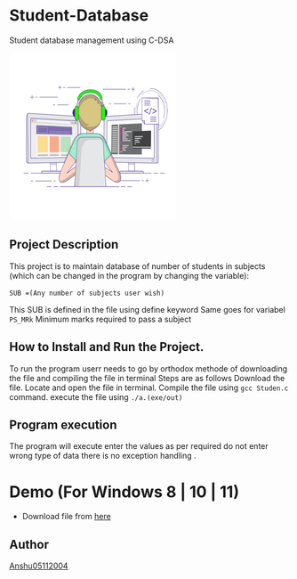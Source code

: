 # Student-Database
Student database management using C-DSA

<img src="./68747470733a2f2f696d616765732e73717561726573706163652d63646e2e636f6d2f636f6e74656e742f76312f3537363966633430316236333162616231616464623261622f313534313538303631313632342d5445363451474b524a4738535741495553374e532f6b653.gif" height=300px width=300px>

## Project Description
This project is to maintain database of number of students in  subjects (which can be changed in the program by changing the variable):
   ``` 
  SUB =(Any number of subjects user wish)
   ```
  This SUB is defined in the file using define keyword
  Same goes for variabel ``` PS_MRk ```
  Minimum marks required to pass a subject 
 
 ## How to Install and Run the Project.
  To run the program userr needs to go by orthodox methode of downloading the file and compiling the file in terminal 
  Steps are as follows 
  Download the file.
  Locate and open the file in terminal.
  Compile the file using ``` gcc Studen.c ``` command.
  execute the file using ``` ./a.(exe/out) ```
  
  ## Program execution
  The program will execute enter the values as per required do not enter wrong type of data there is no exception handling .
 
 # Demo (For Windows 8 | 10 | 11)
 * Download file from [here](https://github.com/Anshu05112004/Student-Database/archive/refs/heads/main.zip)
 
 ## Author
  
  [Anshu05112004](http://github.com/Anshu05112004)
